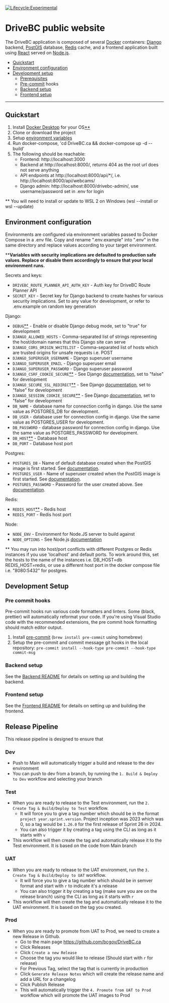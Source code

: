 [![Lifecycle:Experimental](https://img.shields.io/badge/Lifecycle-Experimental-339999)](https://github.com/bcgov/repomountie/blob/master/doc/lifecycle-badges.md)

# DriveBC public website

The DriveBC application is composed of several [Docker](https://www.docker.com/) containers:
[Django](https://www.djangoproject.com/) backend, [PostGIS](http://postgis.net/) database, [Redis](https://redis.io/) cache, and a frontend application built using [React](https://react.dev/) served on [Node.js](https://nodejs.org/en).

- [Quickstart](#quickstart)
- [Environment configuration](#environment-configuration)
- [Development setup](#development-setup)
  - [Prerequisites](#prerequisites)
  - [Pre-commit](#pre-commit) hooks
  - [Backend setup](#backend-setup)
  - [Frontend setup](#frontend-setup)

---

## <a name="quickstart"></a>Quickstart
1. Install [Docker Desktop](https://docs.docker.com/compose/install/) for your OS[**](#first-asterisk)
2. Clone or download the project
3. Setup [environment variables](#environment-configuration)
4. Run docker-compose, 'cd DriveBC.ca && docker-compose up -d --build'
5. The following should be reachable:
   - Frontend: http://localhost:3000
   - Backend at http://localhost:8000/, returns 404 as the root url does not serve anything
   - API endpoints at http://localhost:8000/api/*/, i.e. http://localhost:8000/api/webcams/
   - Django admin: http://localhost:8000/drivebc-admin/, use username/password set in .env for login

<a name="first-asterisk"></a>** You will need to install or update to WSL 2 on Windows (wsl --install or wsl --update)

## <a name="environment-configuration"></a>Environment configuration

Environments are configured via environment variables passed to Docker Compose in a .env file.
Copy and rename ".env.example" into ".env" in the same directory and replace values according to your target environment.

<a name="second-asterisk"></a>****Variables with security implications are defaulted to production safe values. Replace or disable them accordingly to
ensure that your local environment runs.**

Secrets and keys:
- `DRIVEBC_ROUTE_PLANNER_API_AUTH_KEY` - Auth key for DriveBC Route Planner API
- `SECRET_KEY` - Secret key for Django backend to create hashes for various security implications. Set to any value for development, or refer to .env.example on random key generation

Django:
- `DEBUG`[**](#second-asterisk) - Enable or disable Django debug mode, set to "true" for development
- `DJANGO_ALLOWED_HOSTS` - Comma-separated list of strings representing the host/domain names that this Django site can serve
- `DJANGO_CORS_ORIGIN_WHITELIST` - Comma-separated list of hosts which are trusted origins for unsafe requests i.e. POST
- `DJANGO_SUPERUSER_USERNAME` - Django superuser username
- `DJANGO_SUPERUSER_EMAIL` - Django superuser email
- `DJANGO_SUPERUSER_PASSWORD` - Django superuser password
- `DJANGO_CSRF_COOKIE_SECURE`[**](#second-asterisk) - See Django [documentation](https://docs.djangoproject.com/en/4.2/ref/settings/#csrf-cookie-secure), set to "false" for development
- `DJANGO_SECURE_SSL_REDIRECT`[**](#second-asterisk) - See Django [documentation](https://docs.djangoproject.com/en/4.2/ref/settings/#secure-ssl-redirect), set to "false" for development
- `DJANGO_SESSION_COOKIE_SECURE`[**](#second-asterisk) - See Django [documentation](https://docs.djangoproject.com/en/4.2/ref/settings/#session-cookie-secure), set to "false" for development
- `DB_NAME` - database name for connection config in django. Use the same value as POSTGRES_DB for development.
- `DB_USER` - database user for connection config in django. Use the same value as POSTGRES_USER for development.
- `DB_PASSWORD` - database password for connection config in django. Use the same value as POSTGRES_PASSWORD for development.
- `DB_HOST`[**](#third-asterisk) - Database host
- `DB_PORT` - Database host port

Postgres:
- `POSTGRES_DB` - Name of default database created when the PostGIS image is first started. See [documentation](https://hub.docker.com/_/postgres).
- `POSTGRES_USER` - Name of superuser created when the PostGIS image is first started. See [documentation](https://hub.docker.com/_/postgres).
- `POSTGRES_PASSWORD` - Password for the user created above. See [documentation](https://hub.docker.com/_/postgres).

Redis:
- `REDIS_HOST`[**](#third-asterisk) - Redis host
- `REDIS_PORT` - Redis host port

Node:
- `NODE_ENV` - Environment for Node.JS server to build against
- `NODE_OPTIONS` - See Node.js [documentation](https://nodejs.org/api/cli.html#node_optionsoptions)

<a name="third-asterisk"></a>** You may run into host/port conflicts with different Postgres or Redis instances if you use 'localhost' and default ports.
To work around this, set the hosts to the name of the instances i.e. DB_HOST=db REDIS_HOST=redis, or  use a different host port in the docker compose file i.e. "8080:5432" for postgres.

## <a name="development-setup"></a>Development Setup

### <a name="pre-commit"></a>Pre commit hooks

Pre-commit hooks run various code formatters and linters. Some (black, prettier) will automatically reformat your code. If you're
using Visual Studio code with the recommended extensions, the pre commit hook formatting should match editor output.

1. Install [pre-commit](https://pre-commit.com/#install) (`brew install pre-commit` using homebrew)
2. Setup the pre-commit and commit message git hooks in the local repository: `pre-commit install --hook-type pre-commit --hook-type commit-msg`

### <a name="backend-setup"></a>Backend setup

See the [Backend README](src/backend/README.md) for details on setting up and building the backend.

### <a name="fronend-setup"></a>Frontend setup

See the [Frontend README](src/frontend/README.md) for details on setting up and building the frontend.

## Release Pipeline
This release pipeline is designed to ensure that 
### Dev
- Push to Main will automatically trigger a build and release to the dev environment
- You can push to dev from a branch, by running the `1. Build & Deploy to Dev` workflow and selecting your branch

### Test
- When you are ready to release to the Test environment, run the `2. Create Tag & Build/Deploy to Test` workflow.
  - It will force you to give a tag number which should be in the format `project year.sprint.version`. Project inception was 2023 which was 0, so a tag would be `1.26.0` for the first release of Sprint 26 in 2024.
  - You can also trigger it by creating a tag using the CLI as long as it starts with `v`
- This workflow will then create the tag and automatically release it to the Test environment. It is based on the code from Main branch

### UAT
- When you are ready to release to the UAT environment, run the `3. Create Tag & Build/Deploy to UAT` workflow.
  - It will force you to give a tag number which should be in semver format and start with `r` to indicate it's a release
  - You can also trigger it by creating a tag (make sure you are on the release branch) using the CLI as long as it starts with `r`
- This workflow will then create the tag and automatically release it to the UAT environment. It is based on the tag you created.

### Prod
- When you are ready to promote from UAT to Prod, we need to create a new Release in Github.
  - Go to the main page https://github.com/bcgov/DriveBC.ca
  - Click Releases
  - Click `Create a new Release`
  - Choose the tag you would like to release (Should start with `r` for release)
  - For Previous Tag, select the tag that is currently in production
  - Click `Generate Release Notes` which will create the release name and add a URL for a changelog
  - Click Publish Release
  - This will automatically trigger the `4. Promote from UAT to Prod` workflow which will promote the UAT images to Prod
